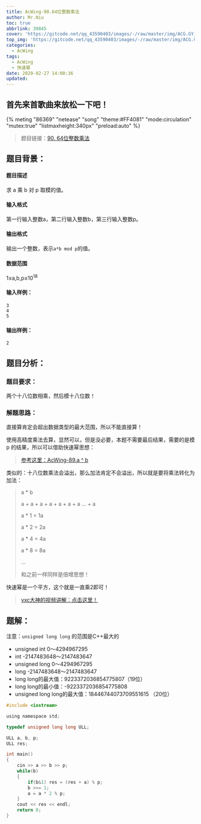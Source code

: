 ```yaml
---
title: AcWing-90.64位整数乘法
author: Mr.Niu
toc: true
abbrlink: 39845
cover: 'https://gitcode.net/qq_43590403/images/-/raw/master/img/ACG.GY_83.jpg'
top_img: 'https://gitcode.net/qq_43590403/images/-/raw/master/img/ACG.GY_83.jpg'
categories:
  - AcWing
tags:
  - AcWing
  - 快速幂
date: 2020-02-27 14:00:36
updated:
---
```




## 首先来首歌曲来放松一下吧！

{% meting "86369" "netease" "song" "theme:#FF4081" "mode:circulation" "mutex:true" "listmaxheight:340px" "preload:auto"  %}



> 题目链接：[90. 64位整数乘法](https://www.acwing.com/problem/content/92/)



## 题目背景：



#### 题目描述

求 a 乘 b 对 p 取模的值。

#### 输入格式

第一行输入整数a，第二行输入整数b，第三行输入整数p。

#### 输出格式

输出一个整数，表示`a*b mod p`的值。

#### 数据范围

1≤a,b,p≤10<sup>18</sup>

#### 输入样例：

```
3
4
5
```

#### 输出样例：

```
2
```





## 题目分析：

### 题目要求：

两个十八位数相乘，然后模十八位数！

### 解题思路：



直接算肯定会超出数据类型的最大范围，所以不能直接算！

使用高精度乘法去算，显然可以，但是没必要，本题不需要最后结果，需要的是模p 的结果，所以可以借助快速幂思想：

> [参考这里：AcWing-89.a ^ b](https://www.itnxd.cn/posts/2286.html)

类似的：十八位数乘法会溢出，那么加法肯定不会溢出，所以就是要将乘法转化为加法：

> a * b
>
> a + a + a + a + a + a + a ... + a
>
> a *  1 = 1a
>
> a *  2 = 2a
>
> a *  4 = 4a
>
> a *  8 = 8a
>
> ...
>
> 和之前一样同样是倍增思想！

快速幂是一个平方，这个就是一直乘2即可！

> [yxc大神的视频讲解：点击这里！](https://www.acwing.com/video/108/)

## 题解：



注意：`unsigned long long` 的范围是C++最大的

- unsigned  int  0～4294967295  
- int  -2147483648～2147483647 
- unsigned long 0～4294967295
- long  -2147483648～2147483647
- long long的最大值：9223372036854775807（19位）
- long long的最小值：-9223372036854775808
- unsigned long long的最大值：18446744073709551615  （20位）



```c
#include <iostream>

using namespace std;

typedef unsigned long long ULL;

ULL a, b, p;
ULL res;

int main()
{
    cin >> a >> b >> p;
    while(b)
    {
        if(b&1) res = (res + a) % p;
        b >>= 1;
        a = a * 2 % p;
    }
    cout << res << endl;
    return 0;
}
```

